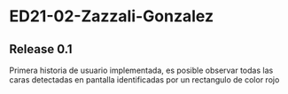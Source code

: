 # ED21-02-Zazzali-Gonzalez
## Release 0.1

Primera historia de usuario implementada, es posible observar todas las caras detectadas en pantalla identificadas por un rectangulo de color rojo
